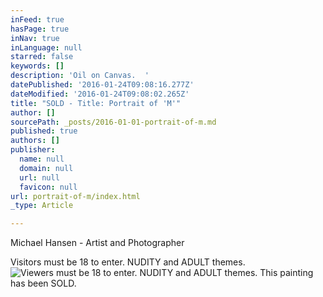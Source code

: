 ```yaml
---
inFeed: true
hasPage: true
inNav: true
inLanguage: null
starred: false
keywords: []
description: 'Oil on Canvas.  '
datePublished: '2016-01-24T09:08:16.277Z'
dateModified: '2016-01-24T09:08:02.265Z'
title: "SOLD - Title: Portrait of 'M'"
author: []
sourcePath: _posts/2016-01-01-portrait-of-m.md
published: true
authors: []
publisher:
  name: null
  domain: null
  url: null
  favicon: null
url: portrait-of-m/index.html
_type: Article

---
```

Michael Hansen - Artist and Photographer

Visitors must be 18 to enter.  NUDITY and ADULT themes.
![Viewers must be 18 to enter.  NUDITY and ADULT themes.  This painting has been SOLD.](https://s3-us-west-2.amazonaws.com/the-grid-img/p/2abbcad78038526b04b44f4c807ed064dc020407.jpg)